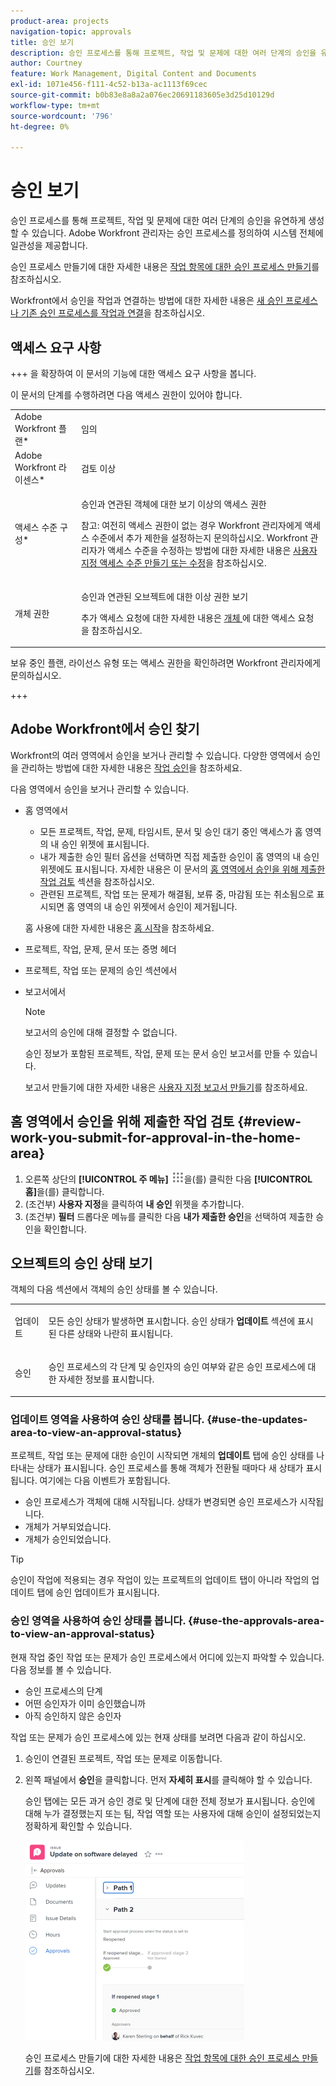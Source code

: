 ```yaml
---
product-area: projects
navigation-topic: approvals
title: 승인 보기
description: 승인 프로세스를 통해 프로젝트, 작업 및 문제에 대한 여러 단계의 승인을 유연하게 생성할 수 있습니다. Adobe Workfront 관리자는 승인 프로세스를 정의하여 시스템 전체에 일관성을 제공합니다.
author: Courtney
feature: Work Management, Digital Content and Documents
exl-id: 1071e456-f111-4c52-b13a-ac1113f69cec
source-git-commit: b0b83e8a8a2a076ec20691183605e3d25d10129d
workflow-type: tm+mt
source-wordcount: '796'
ht-degree: 0%

---
```


# 승인 보기

승인 프로세스를 통해 프로젝트, 작업 및 문제에 대한 여러 단계의 승인을 유연하게 생성할 수 있습니다. Adobe Workfront 관리자는 승인 프로세스를 정의하여 시스템 전체에 일관성을 제공합니다.

승인 프로세스 만들기에 대한 자세한 내용은 [작업 항목에 대한 승인 프로세스 만들기](../../administration-and-setup/customize-workfront/configure-approval-milestone-processes/create-approval-processes.md)를 참조하십시오.

Workfront에서 승인을 작업과 연결하는 방법에 대한 자세한 내용은 [새 승인 프로세스나 기존 승인 프로세스를 작업과 연결](../../review-and-approve-work/manage-approvals/associate-approval-with-work.md)을 참조하십시오.

## 액세스 요구 사항

+++ 을 확장하여 이 문서의 기능에 대한 액세스 요구 사항을 봅니다.

이 문서의 단계를 수행하려면 다음 액세스 권한이 있어야 합니다.

<table style="table-layout:auto"> 
 <col> 
 <col> 
 <tbody> 
  <tr> 
   <td role="rowheader">Adobe Workfront 플랜*</td> 
   <td> <p>임의</p> </td> 
  </tr> 
  <tr> 
   <td role="rowheader">Adobe Workfront 라이센스*</td> 
   <td> <p>검토 이상</p> </td> 
  </tr> 
  <tr> 
   <td role="rowheader">액세스 수준 구성*</td> 
   <td> <p>승인과 연관된 객체에 대한 보기 이상의 액세스 권한</p> <p>참고: 여전히 액세스 권한이 없는 경우 Workfront 관리자에게 액세스 수준에서 추가 제한을 설정하는지 문의하십시오. Workfront 관리자가 액세스 수준을 수정하는 방법에 대한 자세한 내용은 <a href="../../administration-and-setup/add-users/configure-and-grant-access/create-modify-access-levels.md" class="MCXref xref">사용자 지정 액세스 수준 만들기 또는 수정</a>을 참조하십시오.</p> </td> 
  </tr> 
  <tr> 
   <td role="rowheader">개체 권한</td> 
   <td> <p>승인과 연관된 오브젝트에 대한 이상 권한 보기</p> <p>추가 액세스 요청에 대한 자세한 내용은 <a href="../../workfront-basics/grant-and-request-access-to-objects/request-access.md" class="MCXref xref">개체 </a>에 대한 액세스 요청 을 참조하십시오.</p> </td> 
  </tr> 
 </tbody> 
</table>

보유 중인 플랜, 라이선스 유형 또는 액세스 권한을 확인하려면 Workfront 관리자에게 문의하십시오.

+++

## Adobe Workfront에서 승인 찾기

Workfront의 여러 영역에서 승인을 보거나 관리할 수 있습니다. 다양한 영역에서 승인을 관리하는 방법에 대한 자세한 내용은 [작업 승인](../../review-and-approve-work/manage-approvals/approving-work.md)을 참조하세요.

다음 영역에서 승인을 보거나 관리할 수 있습니다.

* 홈 영역에서

   * 모든 프로젝트, 작업, 문제, 타임시트, 문서 및 승인 대기 중인 액세스가 홈 영역의 내 승인 위젯에 표시됩니다.
   * 내가 제출한 승인 필터 옵션을 선택하면 직접 제출한 승인이 홈 영역의 내 승인 위젯에도 표시됩니다. 자세한 내용은 이 문서의 [홈 영역에서 승인을 위해 제출한 작업 검토](#review-work-you-submit-for-approval-in-the-home-area) 섹션을 참조하십시오.
   * 관련된 프로젝트, 작업 또는 문제가 해결됨, 보류 중, 마감됨 또는 취소됨으로 표시되면 홈 영역의 내 승인 위젯에서 승인이 제거됩니다.

  홈 사용에 대한 자세한 내용은 [홈 시작](../../workfront-basics/using-home/using-the-home-area/get-started-with-home.md)을 참조하세요.

* 프로젝트, 작업, 문제, 문서 또는 증명 헤더
* 프로젝트, 작업 또는 문제의 승인 섹션에서
* 보고서에서

  >[!NOTE]
  >
  >보고서의 승인에 대해 결정할 수 없습니다.

  승인 정보가 포함된 프로젝트, 작업, 문제 또는 문서 승인 보고서를 만들 수 있습니다.

  보고서 만들기에 대한 자세한 내용은 [사용자 지정 보고서 만들기](../../reports-and-dashboards/reports/creating-and-managing-reports/create-custom-report.md)를 참조하세요.

## 홈 영역에서 승인을 위해 제출한 작업 검토 {#review-work-you-submit-for-approval-in-the-home-area}

1. 오른쪽 상단의 **[!UICONTROL 주 메뉴]** ![](assets/main-menu-icon.png)을(를) 클릭한 다음 **[!UICONTROL 홈]**&#x200B;을(를) 클릭합니다.
1. (조건부) **사용자 지정**&#x200B;을 클릭하여 **내 승인** 위젯을 추가합니다.
1. (조건부) **필터** 드롭다운 메뉴를 클릭한 다음 **내가 제출한 승인**&#x200B;을 선택하여 제출한 승인을 확인합니다.


## 오브젝트의 승인 상태 보기

객체의 다음 섹션에서 객체의 승인 상태를 볼 수 있습니다.

<table style="table-layout:auto"> 
 <col> 
 <col> 
 <tbody> 
  <tr> 
   <td role="rowheader">업데이트 </td> 
   <td> <p>모든 승인 상태가 발생하면 표시합니다. 승인 상태가 <strong>업데이트</strong> 섹션에 표시된 다른 상태와 나란히 표시됩니다.</p> </td> 
  </tr> 
  <tr> 
   <td role="rowheader">승인</td> 
   <td> <p>승인 프로세스의 각 단계 및 승인자의 승인 여부와 같은 승인 프로세스에 대한 자세한 정보를 표시합니다.</p> </td> 
  </tr> 
 </tbody> 
</table>

### 업데이트 영역을 사용하여 승인 상태를 봅니다. {#use-the-updates-area-to-view-an-approval-status}

프로젝트, 작업 또는 문제에 대한 승인이 시작되면 개체의 **업데이트** 탭에 승인 상태를 나타내는 상태가 표시됩니다. 승인 프로세스를 통해 객체가 전환될 때마다 새 상태가 표시됩니다. 여기에는 다음 이벤트가 포함됩니다.

* 승인 프로세스가 객체에 대해 시작됩니다. 상태가 변경되면 승인 프로세스가 시작됩니다.
* 개체가 거부되었습니다.
* 개체가 승인되었습니다.

>[!TIP]
>
>승인이 작업에 적용되는 경우 작업이 있는 프로젝트의 업데이트 탭이 아니라 작업의 업데이트 탭에 승인 업데이트가 표시됩니다.

### 승인 영역을 사용하여 승인 상태를 봅니다. {#use-the-approvals-area-to-view-an-approval-status}

현재 작업 중인 작업 또는 문제가 승인 프로세스에서 어디에 있는지 파악할 수 있습니다. 다음 정보를 볼 수 있습니다.

* 승인 프로세스의 단계
* 어떤 승인자가 이미 승인했습니까
* 아직 승인하지 않은 승인자

작업 또는 문제가 승인 프로세스에 있는 현재 상태를 보려면 다음과 같이 하십시오.

1. 승인이 연결된 프로젝트, 작업 또는 문제로 이동합니다.
1. 왼쪽 패널에서 **승인**&#x200B;을 클릭합니다. 먼저 **자세히 표시**&#x200B;를 클릭해야 할 수 있습니다.

   승인 탭에는 모든 과거 승인 경로 및 단계에 대한 전체 정보가 표시됩니다. 승인에 대해 누가 결정했는지 또는 팀, 작업 역할 또는 사용자에 대해 승인이 설정되었는지 정확하게 확인할 수 있습니다.

   ![](assets/approvals-tab-expanded-on-issue-nwe-350x320.png)

   승인 프로세스 만들기에 대한 자세한 내용은 [작업 항목에 대한 승인 프로세스 만들기](../../administration-and-setup/customize-workfront/configure-approval-milestone-processes/create-approval-processes.md)를 참조하십시오.
